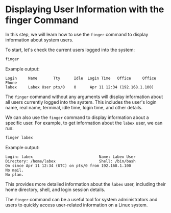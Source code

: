 # Displaying User Information with the finger Command

In this step, we will learn how to use the `finger` command to display information about system users.

To start, let's check the current users logged into the system:

```bash
finger
```

Example output:

```
Login     Name       Tty      Idle  Login Time   Office     Office Phone
labex     Labex User pts/0    0      Apr 11 12:34 (192.168.1.100)
```

The `finger` command without any arguments will display information about all users currently logged into the system. This includes the user's login name, real name, terminal, idle time, login time, and other details.

We can also use the `finger` command to display information about a specific user. For example, to get information about the `labex` user, we can run:

```bash
finger labex
```

Example output:

```
Login: labex                             Name: Labex User
Directory: /home/labex                   Shell: /bin/bash
On since Apr 11 12:34 (UTC) on pts/0 from 192.168.1.100
No mail.
No plan.
```

This provides more detailed information about the `labex` user, including their home directory, shell, and login session details.

The `finger` command can be a useful tool for system administrators and users to quickly access user-related information on a Linux system.
